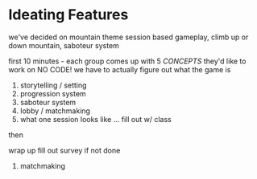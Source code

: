 ---
---
# Ideating Features

we've decided on mountain theme
session based gameplay, climb up or down mountain, saboteur system

first 10 minutes - each group comes up with 5 _CONCEPTS_ they'd like to work on
NO CODE! we have to actually figure out what the game is

1. storytelling / setting
2. progression system
3. saboteur system
4. lobby / matchmaking
5. what one session looks like
... fill out w/ class

then


wrap up
fill out survey if not done


1. matchmaking 
